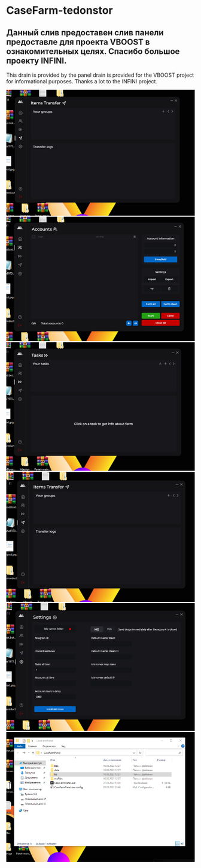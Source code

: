 # CaseFarm-tedonstor
Данный слив предоставен слив панели предоставле для проекта VBOOST в ознакомительных целях. Спасибо большое проекту INFINI.
--------------------------------------------------------------------------------------------------------------------------------
This drain is provided by the panel drain is provided for the VBOOST project for informational purposes. Thanks a lot to the INFINI project.

![1](https://github.com/VBooste/CaseFarm-tedonstor/blob/main/1.PNG)
![2](https://github.com/VBooste/CaseFarm-tedonstor/blob/main/2.PNG)
![3](https://github.com/VBooste/CaseFarm-tedonstor/blob/main/3.PNG)
![4](https://github.com/VBooste/CaseFarm-tedonstor/blob/main/4.PNG)
![5](https://github.com/VBooste/CaseFarm-tedonstor/blob/main/5.PNG)
![6](https://github.com/VBooste/CaseFarm-tedonstor/blob/main/6.PNG)

